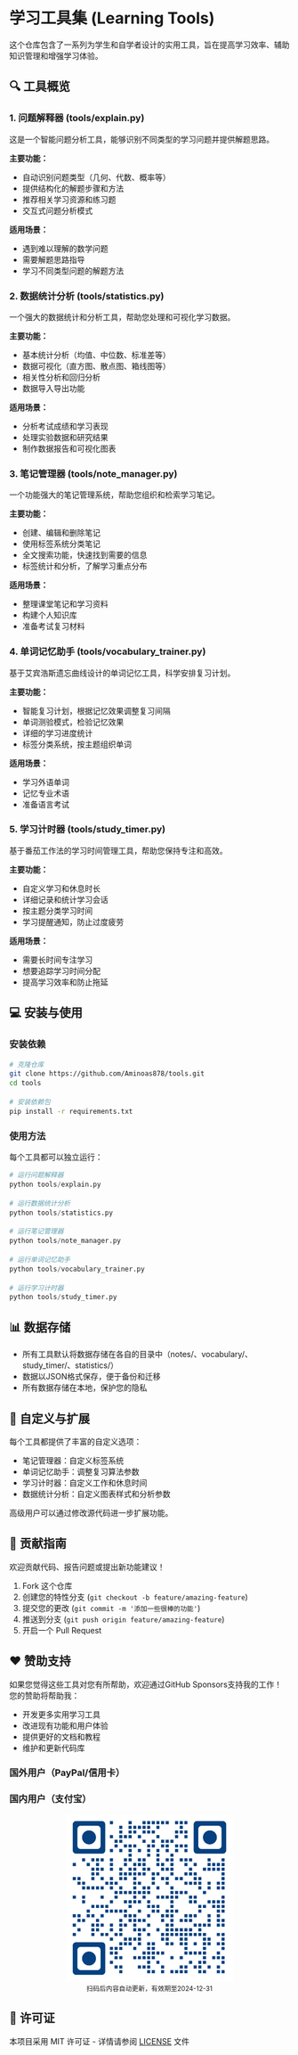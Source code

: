 ﻿# 学习工具集 (Learning Tools)

这个仓库包含了一系列为学生和自学者设计的实用工具，旨在提高学习效率、辅助知识管理和增强学习体验。

## 🔍 工具概览

### 1. 问题解释器 (tools/explain.py)

这是一个智能问题分析工具，能够识别不同类型的学习问题并提供解题思路。

**主要功能：**
- 自动识别问题类型（几何、代数、概率等）
- 提供结构化的解题步骤和方法
- 推荐相关学习资源和练习题
- 交互式问题分析模式

**适用场景：**
- 遇到难以理解的数学问题
- 需要解题思路指导
- 学习不同类型问题的解题方法

### 2. 数据统计分析 (tools/statistics.py)

一个强大的数据统计和分析工具，帮助您处理和可视化学习数据。

**主要功能：**
- 基本统计分析（均值、中位数、标准差等）
- 数据可视化（直方图、散点图、箱线图等）
- 相关性分析和回归分析
- 数据导入导出功能

**适用场景：**
- 分析考试成绩和学习表现
- 处理实验数据和研究结果
- 制作数据报告和可视化图表

### 3. 笔记管理器 (tools/note_manager.py)

一个功能强大的笔记管理系统，帮助您组织和检索学习笔记。

**主要功能：**
- 创建、编辑和删除笔记
- 使用标签系统分类笔记
- 全文搜索功能，快速找到需要的信息
- 标签统计和分析，了解学习重点分布

**适用场景：**
- 整理课堂笔记和学习资料
- 构建个人知识库
- 准备考试复习材料

### 4. 单词记忆助手 (tools/vocabulary_trainer.py)

基于艾宾浩斯遗忘曲线设计的单词记忆工具，科学安排复习计划。

**主要功能：**
- 智能复习计划，根据记忆效果调整复习间隔
- 单词测验模式，检验记忆效果
- 详细的学习进度统计
- 标签分类系统，按主题组织单词

**适用场景：**
- 学习外语单词
- 记忆专业术语
- 准备语言考试

### 5. 学习计时器 (tools/study_timer.py)

基于番茄工作法的学习时间管理工具，帮助您保持专注和高效。

**主要功能：**
- 自定义学习和休息时长
- 详细记录和统计学习会话
- 按主题分类学习时间
- 学习提醒通知，防止过度疲劳

**适用场景：**
- 需要长时间专注学习
- 想要追踪学习时间分配
- 提高学习效率和防止拖延

## 💻 安装与使用

### 安装依赖

```bash
# 克隆仓库
git clone https://github.com/Aminoas878/tools.git
cd tools

# 安装依赖包
pip install -r requirements.txt
```

### 使用方法

每个工具都可以独立运行：

```python
# 运行问题解释器
python tools/explain.py

# 运行数据统计分析
python tools/statistics.py

# 运行笔记管理器
python tools/note_manager.py

# 运行单词记忆助手
python tools/vocabulary_trainer.py

# 运行学习计时器
python tools/study_timer.py
```

## 📊 数据存储

- 所有工具默认将数据存储在各自的目录中（notes/、vocabulary/、study_timer/、statistics/）
- 数据以JSON格式保存，便于备份和迁移
- 所有数据存储在本地，保护您的隐私

## 🔧 自定义与扩展

每个工具都提供了丰富的自定义选项：

- 笔记管理器：自定义标签系统
- 单词记忆助手：调整复习算法参数
- 学习计时器：自定义工作和休息时间
- 数据统计分析：自定义图表样式和分析参数

高级用户可以通过修改源代码进一步扩展功能。

## 🤝 贡献指南

欢迎贡献代码、报告问题或提出新功能建议！

1. Fork 这个仓库
2. 创建您的特性分支 (`git checkout -b feature/amazing-feature`)
3. 提交您的更改 (`git commit -m '添加一些很棒的功能'`)
4. 推送到分支 (`git push origin feature/amazing-feature`)
5. 开启一个 Pull Request

## ❤️ 赞助支持

如果您觉得这些工具对您有所帮助，欢迎通过GitHub Sponsors支持我的工作！您的赞助将帮助我：

- 开发更多实用学习工具
- 改进现有功能和用户体验
- 提供更好的文档和教程
- 维护和更新代码库
### 国外用户（PayPal/信用卡）

### 国内用户（支付宝）
<div align="center">
  <img src="docs/sponsors/qrcode_2drainbow.png" width="300" alt="赞助二维码">
  <br>
  <small>扫码后内容自动更新，有效期至2024-12-31</small>
</div>

## 📜 许可证

本项目采用 MIT 许可证 - 详情请参阅 [LICENSE](LICENSE) 文件 
